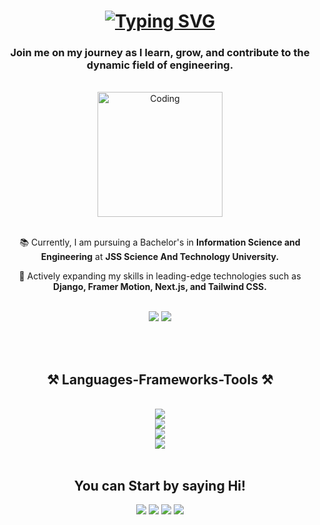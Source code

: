 
<h1 align="center">
<a href="https://git.io/typing-svg"><img src="https://readme-typing-svg.herokuapp.com?font=Righteous&size=35&pause=1000&color=8A5EF7&center=true&vCenter=true&random=false&width=500&height=70&lines=Hello+There!++%F0%9F%91%8B;I'm+Harsha+G!" alt="Typing SVG" /></a>
</h1>
<h3 align="center">Join me on my journey as I learn, grow, and contribute to the dynamic field of engineering.</h3>

<br/>

<div align="center">
<img align="center" alt="Coding" width="200" src="https://cdna.artstation.com/p/assets/images/images/050/392/912/original/nelson-tiapa-gif-con-telefono.gif?1654734490">
</div>

<br/>

<div align="center">
  
  📚 Currently, I am pursuing a Bachelor's in  **Information Science and Engineering** at **JSS Science And Technology University.**

  🚀 Actively expanding my skills in leading-edge technologies such as **Django, Framer Motion, Next.js, and Tailwind CSS.**

<br/>

  <div align="center"> 
  <a href="https://docs.google.com/document/d/1x1bphbBCrdfg-TJLqLL_VTUEzMyynMvEmgqvbfBGdto/edit?usp=drive_link">
    <img src="https://img.shields.io/badge/Resume-0000CC?style=for-the-badge&logoColor=white" /></a>
  <a href="https://harsha-g.vercel.app/" target="_blank">
    <img src="https://img.shields.io/badge/Portfolio-E50914?style=for-the-badge&logoColor=white" target="_blank" /></a>
</div>

</div>

<br/><br/>

<h2 align="center">⚒️ Languages-Frameworks-Tools ⚒️</h2>
<br/>
<div align="center">
    <img src="https://skillicons.dev/icons?i=python,c,java,cpp,cs,javascript" /><br/>
    <img src="https://skillicons.dev/icons?i=html,css,react,nextjs,django,tailwind,bootstrap" /><br/>
    <img src="https://skillicons.dev/icons?i=mysql,mongodb" /><br>
    <img src="https://skillicons.dev/icons?i=vscode,windows,ubuntu,vercel" /><br/> 
</div>

<br/>

<div align="center">
  <h2 align="center">You can Start by saying Hi!</h2>
  <a href="mailto:harshag3106@gmail.com?subject=Your%20Subject&body=You%20can%20Start%20by%20Saying%20Hi!"><img src="https://skillicons.dev/icons?i=gmail"/></a>
  <a href="https://github.com/imharshag"><img src="https://skillicons.dev/icons?i=github"/></a>
  <a href="https://www.linkedin.com/in/harsha-g-72a900292"><img src="https://skillicons.dev/icons?i=linkedin"/></a>
  <a href="https://www.instagram.com/imharshag/?igsh=NG42NHA2ZG8xaWdi"><img src="https://skillicons.dev/icons?i=instagram"/></a>
</div>
